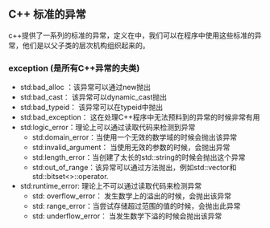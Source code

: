 ## C++ 标准的异常

c++提供了一系列的标准的异常，定义在<exception>中，我们可以在程序中使用这些标准的异常，他们是以父子类的层次机构组织起来的。

### exception (是所有C++异常的夫类)
- std:bad_alloc ：该异常可以通过new抛出
- std:bad_cast： 该异常可以dynamic_cast抛出
- std:bad_typeid：  该异常可以在typeid中抛出
- std:bad_exception： 这在处理C++程序中无法预料到的异常的时候非常有用
- std:logic_error：理论上可以通过读取代码来检测到异常
    - std:domain_error：当使用一个无效的数学域的时候会抛出该异常
    - std:invalid_argument： 当使用无效的参数的时候，会抛出异常
    - std:length_error：当创建了太长的std::string的时候会抛出这个异常
    - std:out_of_range：该异常可以通过方法抛出，例如std::vector和std::bitset<>::operator[]().
- std:runtime_error: 理论上不可以通过读取代码来检测异常
    - std: overflow_error： 发生数学上的溢出的时候，会抛出该异常
    - std: range_error：当尝试存储超过范围的值的时候，会抛出此异常
    - std: underflow_error： 当发生数学下溢的时候会抛出该异常
 